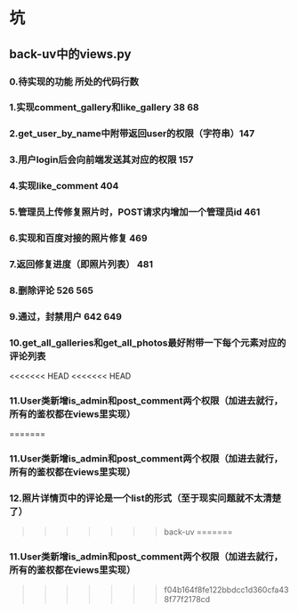 # 坑

## back-uv中的views.py

### 0.待实现的功能  所处的代码行数

### 1.实现comment_gallery和like_gallery 38 68

### 2.get_user_by_name中附带返回user的权限（字符串）147

### 3.用户login后会向前端发送其对应的权限 157

### 4.实现like_comment 404

### 5.管理员上传修复照片时，POST请求内增加一个管理员id 461

### 6.实现和百度对接的照片修复 469

### 7.返回修复进度（即照片列表） 481

### 8.删除评论 526 565

### 9.通过，封禁用户 642 649

### 10.get_all_galleries和get_all_photos最好附带一下每个元素对应的评论列表

<<<<<<< HEAD
<<<<<<< HEAD
### 11.User类新增is_admin和post_comment两个权限（加进去就行，所有的鉴权都在views里实现）
=======
### 11.User类新增is_admin和post_comment两个权限（加进去就行，所有的鉴权都在views里实现）

### 12.照片详情页中的评论是一个list的形式（至于现实问题就不太清楚了）
>>>>>>> back-uv
=======
### 11.User类新增is_admin和post_comment两个权限（加进去就行，所有的鉴权都在views里实现）
>>>>>>> f04b164f8fe122bbdcc1d360cfa438f77f2178cd
